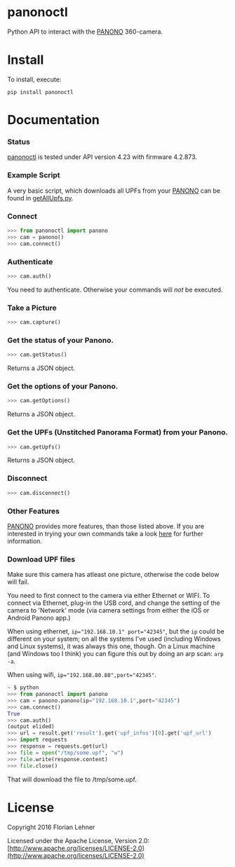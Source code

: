panonoctl
========

Python API to interact with the [PANONO](https://www.panono.com) 360-camera.

Install
=======

To install, execute:

```
pip install panonoctl
```

Documentation
=============

### Status
[panonoctl](https://github.com/florianl/panonoctl) is tested under API version 4.23 with firmware 4.2.873.

### Example Script
A very basic script, which downloads all UPFs from your [PANONO](https://www.panono.com) can be found in [getAllUpfs.py](getAllUpfs.py).

### Connect
```python
>>> from panonoctl import panono
>>> cam = panono()
>>> cam.connect()
```

### Authenticate
```python
>>> cam.auth()
```
You need to authenticate. Otherwise your commands will _not_ be executed.

### Take a Picture
```python
>>> cam.capture()
```

### Get the status of your Panono.
```python
>>> cam.getStatus()
```
Returns a JSON object.

### Get the options of your Panono.
```python
>>> cam.getOptions()
```
Returns a JSON object.

### Get the UPFs (Unstitched Panorama Format) from your Panono.
```python
>>> cam.getUpfs()
```
Returns a JSON object.

### Disconnect
```python
>>> cam.disconnect()
```

### Other Features
[PANONO](https://www.panono.com) provides more features, than those listed above.
If you are interested in trying your own commands take a look [here](Experimental.md) for further information.

### Download UPF files

Make sure this camera has atleast one picture, otherwise the code below will fail.

You need to first connect to the camera via either Ethernet or WIFI. To connect via Ethernet, plug-in the USB cord, and change the setting of the camera to 'Network' mode (via camera settings from either the iOS or Android Panono app.)

When using ethernet, ```ip="192.168.10.1" port="42345"```, but the `ip` could be different on your system; on all the systems I've used (including Windows and Linux systems), it was always this one, though. On a Linux machine (and Windows too I think) you can figure this out by doing an arp scan: `arp -a`.

When using wifi, ```ip="192.168.80.80",port="42345"```.

```python
~ $ python
>>> from panonoctl import panono
>>> cam = panono.panono(ip="192.168.10.1",port="42345")
>>> cam.connect()
True
>>> cam.auth()
(output elided)
>>> url = result.get('result').get('upf_infos')[0].get('upf_url')
>>> import requests
>>> response = requests.get(url)
>>> file = open("/tmp/some.upf", "w")
>>> file.write(response.content)
>>> file.close()
```

That will download the file to /tmp/some.upf.

License
=======

Copyright 2016 Florian Lehner

Licensed under the Apache License, Version 2.0: [http://www.apache.org/licenses/LICENSE-2.0](http://www.apache.org/licenses/LICENSE-2.0)
